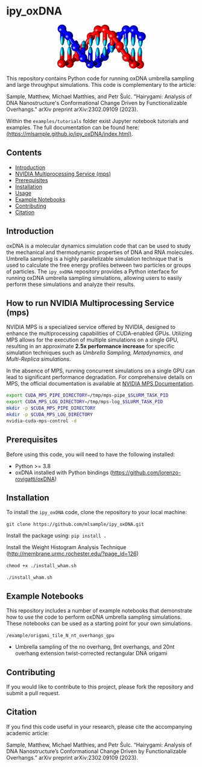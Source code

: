 # ipy_oxDNA
<center>
<img src="oxDNA.png">
</center>

This repository contains Python code for running oxDNA umbrella sampling and large throughput simulations. This code is complementary to the article:

Sample, Matthew, Michael Matthies, and Petr Šulc. "Hairygami: Analysis of DNA Nanostructure's Conformational Change Driven by Functionalizable Overhangs." arXiv preprint arXiv:2302.09109 (2023).

Within the `examples/tutorials` folder exist Jupyter notebook tutorials and examples. The full documentation can be found here:[(https://mlsample.github.io/ipy_oxDNA/index.html)](https://mlsample.github.io/hairygami_umbrella_sampling/).

## Contents
- [Introduction](#introduction)
- [NVIDIA Multiprocessing Service (mps)](#how-to-run-nvidia-multiprocessing-service-mps)
- [Prerequisites](#prerequisites)
- [Installation](#installation)
- [Usage](#usage)
- [Example Notebooks](#example-notebooks)
- [Contributing](#contributing)
- [Citation](#citation)

## Introduction
oxDNA is a molecular dynamics simulation code that can be used to study the mechanical and thermodynamic properties of DNA and RNA molecules. Umbrella sampling is a highly parallelizable simulation technique that is used to calculate the free energy profiles between two particles or groups of particles. The `ipy_oxDNA` repository provides a Python interface for running oxDNA umbrella sampling simulations, allowing users to easily perform these simulations and analyze their results.

## How to run NVIDIA Multiprocessing Service (mps)
NVIDIA MPS is a specialized service offered by NVIDIA, designed to enhance the multiprocessing capabilities of CUDA-enabled GPUs. Utilizing MPS allows for the execution of multiple simulations on a single GPU, resulting in an approximate **2.5x performance increase** for specific simulation techniques such as *Umbrella Sampling, Metadynamics, and Multi-Replica simulations*.

In the absence of MPS, running concurrent simulations on a single GPU can lead to significant performance degradation. For comprehensive details on MPS, the official documentation is available at [NVIDIA MPS Documentation](https://docs.nvidia.com/deploy/mps/index.html).

```bash
export CUDA_MPS_PIPE_DIRECTORY=/tmp/mps-pipe_$SLURM_TASK_PID
export CUDA_MPS_LOG_DIRECTORY=/tmp/mps-log_$SLURM_TASK_PID
mkdir -p $CUDA_MPS_PIPE_DIRECTORY
mkdir -p $CUDA_MPS_LOG_DIRECTORY
nvidia-cuda-mps-control -d
```

## Prerequisites
Before using this code, you will need to have the following installed:

- Python >= 3.8
- oxDNA installed with Python bindings (https://github.com/lorenzo-rovigatti/oxDNA)

## Installation
To install the `ipy_oxDNA` code, clone the repository to your local machine:

`git clone https://github.com/mlsample/ipy_oxDNA.git`

Install the package using:
`pip install .`

Install the Weight Histogram Analysis Technique (http://membrane.urmc.rochester.edu/?page_id=126)

`chmod +x ./install_wham.sh`

`./install_wham.sh`

## Example Notebooks
This repository includes a number of example notebooks that demonstrate how to use the code to perform oxDNA umbrella sampling simulations. These notebooks can be used as a starting point for your own simulations.

`/example/origami_tile_N_nt_overhangs_gpu`
- Umbrella sampling of the no overhang, 9nt overhangs, and 20nt overhang extension twist-corrected rectangular DNA origami

## Contributing
If you would like to contribute to this project, please fork the repository and submit a pull request.

## Citation
If you find this code useful in your research, please cite the accompanying academic article:

Sample, Matthew, Michael Matthies, and Petr Šulc. “Hairygami: Analysis of DNA Nanostructure’s Conformational Change Driven by Functionalizable Overhangs.” arXiv preprint arXiv:2302.09109 (2023).
